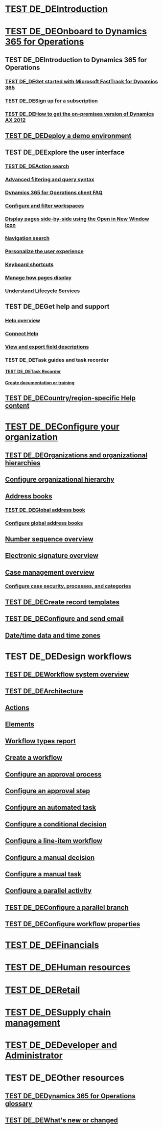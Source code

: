 # [TEST DE_DEIntroduction](index.md)

# [TEST DE_DEOnboard to Dynamics 365 for Operations](get-started/onboarding-home.md)
## TEST DE_DEIntroduction to Dynamics 365 for Operations
### [TEST DE_DEGet started with Microsoft FastTrack for Dynamics 365](get-started/fasttrack-dynamics-365-overview.md)
### [TEST DE_DESign up for a subscription](/dynamics365/operations/dev-itpro/dev-tools/sign-up-preview-subscription?toc=/dynamics365/operations/toc.json)
### [TEST DE_DEHow to get the on-premises version of Dynamics AX 2012](/dynamics365/operations/dev-itpro/deployment/csp-download-customersource?toc=/dynamics365/operations/toc.json)
## [TEST DE_DEDeploy a demo environment](/dynamics365/operations/dev-itpro/deployment/deploy-demo-environment?toc=/dynamics365/operations/toc.json)

## TEST DE_DEExplore the user interface
### [TEST DE_DEAction search](get-started/action-search.md)
### [Advanced filtering and query syntax](get-started/advanced-filtering-query-options.md)
### [Dynamics 365 for Operations client FAQ](get-started/client-faq.md)
### [Configure and filter workspaces](get-started/configure-filter-workspaces.md)
### [Display pages side-by-side using the Open in New Window icon](get-started/display-pages-side-by-side.md)
### [Navigation search](get-started/navigation-search.md)
### [Personalize the user experience](get-started/personalize-user-experience.md)
### [Keyboard shortcuts](get-started/shortcut-keys.md)
### [Manage how pages display](get-started/window-management.md)
### [Understand Lifecycle Services](/dynamics365/operations/dev-itpro/lifecycle-services/lcs-works-lcs?toc=/dynamics365/operations/toc.json)

## TEST DE_DEGet help and support
### [Help overview](/dynamics365/operations/dev-itpro/get-started/help-overview?toc=/dynamics365/operations/toc.json)
### [Connect Help](/dynamics365/operations/dev-itpro/get-started/help-connect?toc=/dynamics365/operations/toc.json)
### [View and export field descriptions](get-started/view-export-field-descriptions.md)

### TEST DE_DETask guides and task recorder
#### [TEST DE_DETask Recorder](/dynamics365/operations/dev-itpro/user-interface/task-recorder?toc=/dynamics365/operations/toc.json)
#### [Create documentation or training](/dynamics365/operations/dev-itpro/user-interface/task-recorder?toc=/dynamics365/operations/toc.json)

## [TEST DE_DECountry/region-specific Help content](/dynamics365/operations/dev-itpro/lcs-solutions/country-region?toc=/dynamics365/operations/toc.json)

# [TEST DE_DEConfigure your organization](organization-administration/organization-administration-home-page.md)
## [TEST DE_DEOrganizations and organizational hierarchies](organization-administration/organizations-organizational-hierarchies.md)
## [Configure organizational hierarchy](organization-administration/plan-organizational-hierarchy.md)
## [Address books](organization-administration/qa-address-books.md)
### [TEST DE_DEGlobal address book](organization-administration/overview-global-address-book.md)
### [Configure global address books](organization-administration/plan-configuration-global-address-book-additional-address-books.md)
## [Number sequence overview](organization-administration/number-sequence-overview.md)
## [Electronic signature overview](organization-administration/electronic-signature-overview.md)
## [Case management overview](organization-administration/cases.md)
### [Configure case security, processes, and categories](organization-administration/plan-case-management.md)
## [TEST DE_DECreate record templates](organization-administration/record-templates.md)
## [TEST DE_DEConfigure and send email](organization-administration/configure-email.md)
## [Date/time data and time zones](organization-administration/date-time-zones.md)

# TEST DE_DEDesign workflows
## [TEST DE_DEWorkflow system overview](organization-administration/overview-workflow-system.md)
## [TEST DE_DEArchitecture](organization-administration/workflow-system-architecture.md)
## [Actions](organization-administration/workflow-actions.md)
## [Elements](organization-administration/workflow-elements.md)
## [Workflow types report](organization-administration/workflow-types-report.md)
## [Create a workflow](organization-administration/create-workflow.md)
## [Configure an approval process](organization-administration/configure-approval-process-workflow.md)
## [Configure an approval step](organization-administration/configure-approval-step-workflow.md)
## [Configure an automated task](organization-administration/configure-automated-task-workflow.md)
## [Configure a conditional decision](organization-administration/configure-conditional-decision-workflow.md)
## [Configure a line-item workflow](organization-administration/configure-line-item-workflow.md)
## [Configure a manual decision](organization-administration/configure-manual-decision-workflow.md)
## [Configure a manual task](organization-administration/configure-manual-task-workflow.md)
## [Configure a parallel activity](organization-administration/configure-parallel-activity-workflow.md)
## [TEST DE_DEConfigure a parallel branch](organization-administration/configure-parallel-branch-workflow.md)
## [TEST DE_DEConfigure workflow properties](organization-administration/configure-workflow-properties.md)

# [TEST DE_DEFinancials](/dynamics365/operations/financials/index)

# [TEST DE_DEHuman resources](/dynamics365/operations/human-resources/index)

# [TEST DE_DERetail](/dynamics365/operations/retail/index)

# [TEST DE_DESupply chain management](/dynamics365/operations/supply-chain/index)

# [TEST DE_DEDeveloper and Administrator](/dynamics365/operations/dev-itpro/index)

# TEST DE_DEOther resources
## [TEST DE_DEDynamics 365 for Operations glossary](get-started/glossary.md)
## [TEST DE_DEWhat's new or changed](/dynamics365/operations/dev-itpro/get-started/whats-new-changed?toc=/dynamics365/operations/toc.json)
